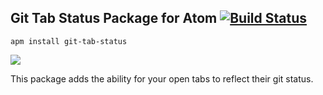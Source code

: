 ## Git Tab Status Package for Atom [![Build Status](http://img.shields.io/travis/jakesankey/git-tab-status.svg?style=flat)](https://travis-ci.org/jakesankey/git-tab-status)

`apm install git-tab-status`

![](https://raw.githubusercontent.com/jakesankey/git-tab-status/master/resources/screenshot.png)

This package adds the ability for your open tabs to reflect their git status.
